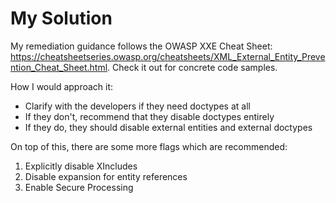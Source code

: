 # My Solution

My remediation guidance follows the OWASP XXE Cheat Sheet: https://cheatsheetseries.owasp.org/cheatsheets/XML_External_Entity_Prevention_Cheat_Sheet.html. Check it out for concrete code samples.

How I would approach it:

- Clarify with the developers if they need doctypes at all
- If they don't, recommend that they disable doctypes entirely
- If they do, they should disable external entities and external doctypes

On top of this, there are some more flags which are recommended:

1. Explicitly disable XIncludes
2. Disable expansion for entity references
3. Enable Secure Processing
